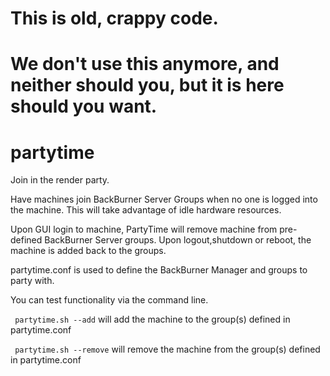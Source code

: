# This is old, crappy code.
# We don't use this anymore, and neither should you, but it is here should you want.

# partytime
Join in the render party.

Have machines join BackBurner Server Groups when no one is logged into the machine.
This will take advantage of idle hardware resources.

Upon GUI login to machine, PartyTime will remove machine from pre-defined BackBurner Server groups.
Upon logout,shutdown or reboot, the machine is added back to the groups.  

partytime.conf is used to define the BackBurner Manager and groups to party with.

You can test functionality via the command line.

``` partytime.sh --add``` will add the machine to the group(s) defined in partytime.conf

``` partytime.sh --remove``` will remove the machine from the group(s) defined in partytime.conf
